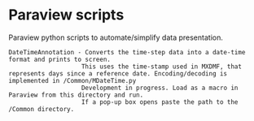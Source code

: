 # Paraview scripts

Paraview python scripts to automate/simplify data presentation.

	DateTimeAnnotation - Converts the time-step data into a date-time format and prints to screen. 
						This uses the time-stamp used in MXDMF, that represents days since a reference date. Encoding/decoding is implemented in /Common/MDateTime.py
						Development in progress. Load as a macro in Paraview from this directory and run. 
						If a pop-up box opens paste the path to the /Common directory. 

